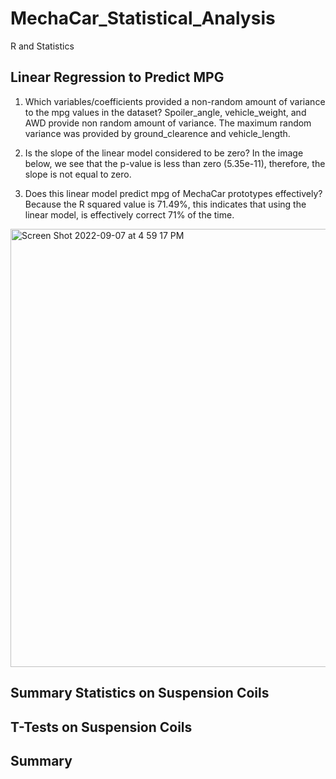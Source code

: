 # MechaCar_Statistical_Analysis

R and Statistics



## Linear Regression to Predict MPG 

1. Which variables/coefficients provided a non-random amount of variance to the mpg values in the dataset?
Spoiler_angle, vehicle_weight, and AWD provide non random amount of variance. The maximum random variance was provided by ground_clearence and vehicle_length.


2. Is the slope of the linear model considered to be zero? 
In the image below, we see that the p-value is less than zero (5.35e-11), therefore, the slope is not equal to zero.

3. Does this linear model predict mpg of MechaCar prototypes effectively?
Because the R squared value is 71.49%, this indicates that using the linear model, is effectively correct 71% of the time. 






<img width="701" alt="Screen Shot 2022-09-07 at 4 59 17 PM" src="https://user-images.githubusercontent.com/102444078/189005030-362034e5-9e29-4cdb-a872-90f9e416543f.png">





## Summary Statistics on Suspension Coils


## T-Tests on Suspension Coils





## Summary









